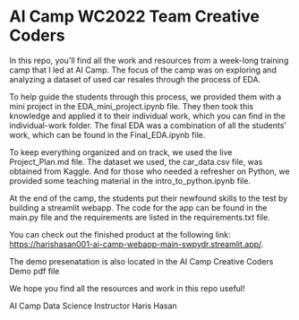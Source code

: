 # AI Camp WC2022 Team Creative Coders

In this repo, you'll find all the work and resources from a week-long training camp that I led at AI Camp. The focus of the camp was on exploring and analyzing a dataset of used car resales through the process of EDA.

To help guide the students through this process, we provided them with a mini project in the EDA_mini_project.ipynb file. They then took this knowledge and applied it to their individual work, which you can find in the individual-work folder. The final EDA was a combination of all the students' work, which can be found in the Final_EDA.ipynb file.

To keep everything organized and on track, we used the live Project_Plan.md file. The dataset we used, the car_data.csv file, was obtained from Kaggle. And for those who needed a refresher on Python, we provided some teaching material in the intro_to_python.ipynb file.

At the end of the camp, the students put their newfound skills to the test by building a streamlit webapp. The code for the app can be found in the main.py file and the requirements are listed in the requirements.txt file. 

You can check out the finished product at the following link: https://harishasan001-ai-camp-webapp-main-swpydr.streamlit.app/.

The demo presenatation is also located in the AI Camp Creative Coders Demo pdf file

We hope you find all the resources and work in this repo useful!

AI Camp Data Science Instructor Haris Hasan

